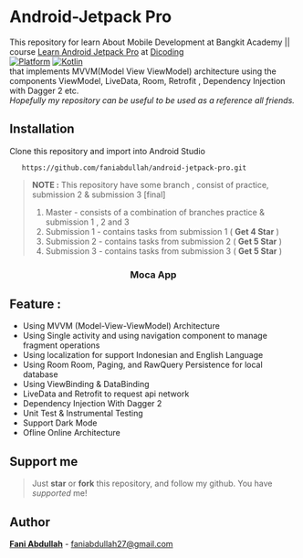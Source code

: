 
# Android-Jetpack Pro
This repository for learn About Mobile Development at Bangkit Academy || course  [Learn Android Jetpack Pro](https://www.dicoding.com/academies/129)  at [Dicoding](https://www.dicoding.com) </br>
[![Platform](https://img.shields.io/badge/platform-Android-green.svg)](http://developer.android.com/index.html) [![Kotlin](https://img.shields.io/badge/kotlin-1.4.32-blue.svg)](http://kotlinlang.org) <br>
that implements MVVM(Model View ViewModel) architecture using the components ViewModel, LiveData, Room, Retrofit , Dependency Injection with Dagger 2 etc.    
*Hopefully my repository can be useful to be used as a reference all friends.*

## Installation 
Clone this repository and import into Android Studio    
```
   https://github.com/faniabdullah/android-jetpack-pro.git
```    
> **NOTE :**  This repository have some branch , consist of practice, submission 2 & submission 3 [final] 
> 1. Master - consists of a combination of branches practice & submission 1 , 2 and 3
> 2. Submission 1 - contains tasks from submission 1 ( **Get 4 Star** )
> 3. Submission 2 - contains tasks from submission 2 ( **Get 5 Star** )
> 4. Submission 3 - contains tasks from submission 3 ( **Get 5 Star** )
> 

  
<h3 align="center"> Moca App </h3>

## Feature :
- Using MVVM (Model-View-ViewModel) Architecture
- Using Single activity and using navigation component to manage fragment operations
- Using localization for support Indonesian and English Language
- Using Room Room, Paging, and RawQuery Persistence for local database
- Using ViewBinding & DataBinding
- LiveData and Retrofit to request api network
- Dependency Injection With Dagger 2
- Unit Test & Instrumental Testing
- Support Dark Mode
- Ofline Online Architecture

## Support me 
> Just  **star** or  **fork** this repository, and follow my github. You have *supported* me!
    
## Author
[**Fani Abdullah**](https://www.linkedin.com/in/faniabdullah/) - faniabdullah27@gmail.com

